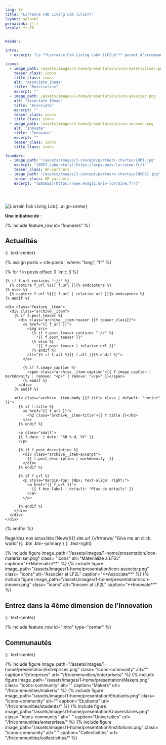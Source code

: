 ```yaml
---
lang: fr
title: "Lorraine Fab Living Lab (LF2L®)"
layout: splash2
permalink: /fr/
locale: fr-FR


header:

intro:
  - excerpt: "Le **Lorraine Fab Living Lab® (LF2L®)** permet d’accompagner la création et l’obtention de résultats immédiats grâce à un processus établi basé sur le paradigme de l’usage. En réunissant en un même espace des outils de pointe complémentaires, le LF2L® facilite le travail de réflexion collaborative et de développement de l’innovation. L’originalité du LF2L® est de pouvoir accueillir, accompagner, associer différentes communautés (citoyens utilisateurs, entrepreneurs, chercheurs, etc.) via un dispositif scientifique et technique capable d’accélérer le passage de l’idée ou concept abstrait (2D) à leur matérialisation (3D virtuelle ou prototypée) en les évaluant (4D – scénarios d’évolution)"

icons:
  - image_path: /assets/images/1-home/presentation/icon-materialiser.png
    teaser_class: icons
    title_class: icons
    alt: "Associate IDeas"
    title: "Materialise"
    excerpt: ""
  - image_path: /assets/images/1-home/presentation/icon-associer.png
    alt: "Associate IDeas"
    title: "Associate"
    excerpt: ""
    teaser_class: icons
    title_class: icons
  - image_path: /assets/images/1-home/presentation/icon-innover.png
    alt: "Innvate"
    title: "Innovate"
    excerpt: ""
    teaser_class: icons
    title_class: icons

founders:
  - image_path: "/assets/images/2-concept/partners-chartes/ERPI.jpg"
    excerpt: "[ERPI Laboratory](https://erpi.univ-lorraine.fr/)"
    teaser_class: GF-partners
  - image_path: "/assets/images/2-concept/partners-chartes/ENSGSI.jpg"
    teaser_class: GF-partners
    excerpt: "[ENSGSI](https://www.ensgsi.univ-lorraine.fr/)"


---
```


![Lorrain Fab Living Lab](/assets/images/1-home/presentation/Logo-LF2L.jpg){: .align-center}


**Une initiative de** :

{% include feature_row id="founders" %}

## Actualités
{: .text-center}

{% assign posts = site.posts | where: "lang", "fr"  %}

<div class="feature__wrapper">

{% for f in posts offset: 0 limit: 3 %}


<!-- * {{ f.date  | date: "%B %-d, %Y" }}: [{{f.title}}]({{f.url}}) -->

    {% if f.url contains "://" %}
      {% capture f_url %}{{ f.url }}{% endcapture %}
    {% else %}
      {% capture f_url %}{{ f.url | relative_url }}{% endcapture %}
    {% endif %}

    <div class="feature__item">
      <div class="archive__item">
        {% if f.post_teaser %}
          <div class="archive__item-teaser {{f.teaser_class}}">
            <a href="{{ f_url }}">
              <img src=
                {% if f.post_teaser contains "://" %}
                  "{{ f.post_teaser }}"
                {% else %}
                  "{{ f.post_teaser | relative_url }}"
                {% endif %}
              alt="{% if f.alt %}{{ f.alt }}{% endif %}">
            </a>

            {% if f.image_caption %}
              <span class="archive__item-caption">{{ f.image_caption | markdownify | remove: "<p>" | remove: "</p>" }}</span>
            {% endif %}
          </div>
        {% endif %}

        <div class="archive__item-body {{f.title_class | default: "notice" }}">
          {% if f.title %}
            <a href="{{ f_url }}">
              <h2 class="archive__item-title">{{ f.title }}</h2>
            </a>            
          {% endif %}

          <p class="small">
          {{ f.date  | date: "%B %-d, %Y" }}
          </p>

          {% if f.post_description %}
            <div class="archive__item-excerpt">
              {{ f.post_description | markdownify  }}
            </div>
          {% endif %}

          {% if f.url %}
            <p style="margin-top: 10px; text-align: right;">
              <a href="{{ f_url }}">
                {{ f.btn_label | default: "Plus de détails" }}
              </a>
            </p>

          {% endif %}
        </div>
      </div>
    </div>
  {% endfor %}

</div>

Regardez nos actualités
[News]({{ site.url }}/fr/news/ "Give me an click, world"){: .btn .btn--primary }
{: .text-right}




<div class="community">
{% include figure
  image_path="/assets/images/1-home/presentation/icon-materialiser.png"
  class= "icons"  
  alt="Materialize a LF2L"
  caption="**Materialize**" %}
{% include figure
  image_path="/assets/images/1-home/presentation/icon-associer.png"
  class= "icons"  
  alt="Associer at LF2L"
  caption="**Associate**" %}
{% include figure
  image_path="/assets/images/1-home/presentation/icon-innover.png"
  class= "icons"  
  alt="Innover at LF2L"
  caption="**Innovate**" %}
</div>

## Entrez dans la 4ème dimension de l'Innovation
{: .text-center}

{% include feature_row id="intro" type="center" %}

## Communautés
{: .text-center}

<div class="community">
{% include figure
  image_path="/assets/images/1-home/presentation/Entreprises.png"
  class= "icons-community"  
  alt=""
  caption="Entreprises"
  url= "/fr/communities/enterprises/" %}
{% include figure
  image_path="/assets/images/1-home/presentation/Makers.png"
  class= "icons-community"  
  alt=""
  caption="Makers"
  url= "/fr/communities/makers/" %}
{% include figure
  image_path="/assets/images/1-home/presentation/Etudiants.png"
  class= "icons-community"  
  alt=""
  caption="Etudiants"
  url= "/fr/communities/students/" %}
{% include figure
  image_path="/assets/images/1-home/presentation/Universitaires.png"
  class= "icons-community"  
  alt=" "
  caption="Universities"
  url= "/fr/communities/enterprises/" %}
{% include figure
  image_path="/assets/images/1-home/presentation/Institutions.png"
  class= "icons-community"  
  alt=" "
  caption="Collectivities"
  url= "/fr/communities/collectivities/" %}
</div>
